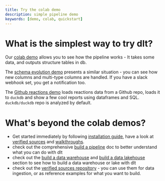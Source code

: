 ```yaml
---
title: Try the colab demo
description: simple pipeline demo
keywords: [demo, colab, quickstart]
---
```


# What is the simplest way to try dlt?

Our [colab demo](https://colab.research.google.com/drive/1NfSB1DpwbbHX9_t5vlalBTf13utwpMGx?usp=sharing) allows you to see how the pipeline works - It takes some data, and outputs structure tables in db.

The [schema evolution demo](https://colab.research.google.com/drive/1H6HKFi-U1V4p0afVucw_Jzv1oiFbH2bu#scrollTo=e4y4sQ78P_OM) presents a similar situation - you can see how new columns and multi-type columns are handled. If you have a slack webhook set, you get a notification too.

The [Github reactions demo](https://colab.research.google.com/drive/1BXvma_9R9MX8p_iSvHE4ebg90sUroty2#scrollTo=a3OcZolbaWGf) loads reactions data from a Github repo, loads it to `duckdb` and show a few cool reports using dataframes and SQL. `duckdb/duckdb` repo is analyzed by default.

# What's beyond the colab demos?
* Get started immediately by following [installation guide](../reference/installation.mdx), have a look at [verified sources](../dlt-ecosystem/verified-sources) and [walkthroughs](../walkthroughs/).
* check out the comprehensive [build a pipeline](build-a-data-pipeline.md) doc to better understand what you can do with dlt
* check out the [build a data warehouse](build-a-data-platform/building-data-warehouse.md) and [build a data lakehouse](build-a-data-platform/build-structured-data-lakehouse.md) section to see how to build a data warehouse or lake with dlt
* check out the [verified sources repository](https://github.com/dlt-hub/verified-sources)  - you can use them for data ingestion, or as reference examples for what you want to build.
